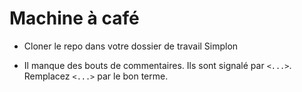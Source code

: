 # Machine à café

  - Cloner le repo dans votre dossier de travail Simplon

  - Il manque des bouts de commentaires. Ils sont signalé par `<...>`. Remplacez `<...>` par le bon terme.
